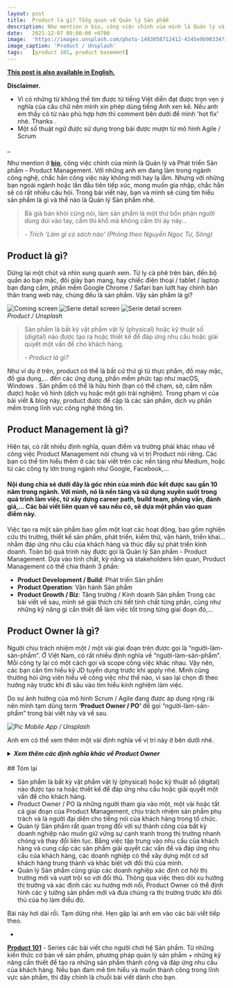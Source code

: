 ```yaml
---
layout: post
title:  Product là gì? Tổng quan về Quản lý Sản phẩm 
description: Như mention ở bio, công việc chính của mình là Quản lý và Phát triển Sản phẩm - Product Management. Với những anh em đang làm trong ngành công nghệ, chắc hẳn công việc này không mới hay lạ lẫm. Nhưng với những bạn ngoài ngành hoặc lần đầu tiên tiếp xúc, mong muốn gia nhập, chắc hẳn sẽ có rất nhiều câu hỏi. Trong bài viết này, bạn và  mình sẽ cùng tìm hiểu sản phẩm là gì và thế nào là Quản lý Sản phẩm nhé.
date:   2021-12-07 09:00:00 +0700
image:  'https://images.unsplash.com/photo-1483058712412-4245e9b90334?ixlib=rb-4.0.3&ixid=MnwxMjA3fDB8MHxwaG90by1wYWdlfHx8fGVufDB8fHx8&auto=format&fit=crop&w=2670&q=80'
image_caption: 'Product / Unsplash'
tags:   [product 101, product basement]
---
```


**[This post is also available in English.](/blog/en/what-is-product-an-introduction-to-product-development)**

<b>Disclaimer.</b>
- Vì có những từ không thể tìm được từ tiếng Việt diễn đạt được trọn vẹn ý nghĩa của câu chữ nên mình xin phép dùng tiếng Anh xen kẽ. Nếu anh em thấy có từ nào phù hợp hơn thì comment bên dưới để mình 'hot fix' nhé. Thanks .
- Một số thuật ngữ được sử dụng trong bài được mượn từ mô hình Agile / Scrum

_

Như mention ở **[bio](/about)**, công việc chính của mình là Quản lý và Phát triển Sản phẩm - Product Management. Với những anh em đang làm trong ngành công nghệ, chắc hẳn công việc này không mới hay lạ lẫm. Nhưng với những bạn ngoài ngành hoặc lần đầu tiên tiếp xúc, mong muốn gia nhập, chắc hẳn sẽ có rất nhiều câu hỏi. Trong bài viết này, bạn và  mình sẽ cùng tìm hiểu sản phẩm là gì và thế nào là Quản lý Sản phẩm nhé.

> Bà già bán khói cũng nói, làm sản phẩm là một thứ bổn phận người dùng dúi vào tay, cầm thì khổ mà không cầm thì áy náy...
>
> <cite>- Trích *'Làm gì có sách nào'* (Phỏng theo *Nguyễn Ngọc Tư, Sông*)</cite>

## Product là gì?

Dừng lại một chút và nhìn xung quanh xem. Từ ly cà phê trên bàn, đến bộ quần áo bạn mặc, đôi giày bạn mang, hay chiếc điện thoại / tablet / laptop bạn đang cầm, phần mềm Google Chrome / Safari bạn lướt hay chính bản thân trang web này, chúng đều là sản phẩm. Vậy sản phẩm là gì?

<div class="gallery-box">
  <div class="gallery">
    <img src="https://images.unsplash.com/photo-1602143407151-7111542de6e8?ixlib=rb-4.0.3&ixid=MnwxMjA3fDB8MHxwaG90by1wYWdlfHx8fGVufDB8fHx8&auto=format&fit=crop&w=1287&q=80" loading="lazy" alt="Coming screen">
    <img src="https://images.unsplash.com/photo-1503602642458-232111445657?ixlib=rb-4.0.3&ixid=MnwxMjA3fDB8MHxwaG90by1wYWdlfHx8fGVufDB8fHx8&auto=format&fit=crop&w=1287&q=80" loading="lazy" alt="Serie detail screen">
    <img src="https://images.unsplash.com/photo-1583394838336-acd977736f90?ixlib=rb-4.0.3&ixid=MnwxMjA3fDB8MHxwaG90by1wYWdlfHx8fGVufDB8fHx8&auto=format&fit=crop&w=1284&q=80" loading="lazy" alt="Serie detail screen">
  </div>
  <em>Product / Unsplash</em>
</div>

> Sản phẩm là bất kỳ vật phẩm vật lý (physical) hoặc kỹ thuật số (digital) nào được tạo ra hoặc thiết kế để đáp ứng nhu cầu hoặc giải quyết một vấn đề cho khách hàng.
>
> <cite>- Product là gì?</cite>

Như ví dụ ở trên, product có thể là bất cứ thứ gì từ thực phẩm, đồ may mặc, đồ gia dụng,... đến các ứng dụng, phần mềm phức tạp như macOS, Windows . Sản phẩm có thể là hữu hình (bạn có thể chạm, sờ, cầm nắm được) hoặc vô hình (dịch vụ hoặc một gói trải nghiệm).
Trong phạm vi của bài viết & blog này, product được đề cập là các sản phẩm, dịch vụ phần mềm trong lĩnh vực công nghệ thông tin.

## Product Management là gì?

Hiện tại, có rất nhiều định nghĩa, quan điểm và trường phái khác nhau về công việc Product Management nói chung và vị trí Product nói riêng. Các bạn có thể tìm hiểu thêm ở các bài viết trên các nền tảng như Medium, hoặc từ các công ty lớn trong ngành như Google, Facebook,...

#### Nội dung chia sẻ dưới đây là góc nhìn của mình đúc kết được sau gần 10 năm trong ngành. Với mình, nó là nền tảng và sử dụng xuyên suốt trong quá trình làm việc, từ xây dựng career path, build team, phỏng vấn, đánh giá,... Các bài viết liên quan về sau nếu có, sẽ dựa một phần vào quan điểm này.

Việc tạo ra một sản phẩm bao gồm một loạt các hoạt động, bao gồm nghiên cứu thị trường, thiết kế sản phẩm, phát triển, kiểm thử, vận hành, triển khai… nhằm đáp ứng nhu cầu của khách hàng và thúc đẩy sự phát triển kinh doanh.  Toàn bộ quá trình này được gọi là Quản lý Sản phẩm - Product Management.
Dựa vào tính chất, kỹ năng và stakeholders liên quan, Product Management có thể chia thành 3 phần:
- **Product Development / Build**: Phát triển Sản phẩm
- **Product Operation**: Vận hành Sản phẩm
- **Product Growth / Biz**: Tăng trưởng / Kinh doanh Sản phẩm
Trong các bài viết về sau, mình sẽ giải thích chi tiết tính chất từng phần, cũng như những kỹ năng gì cần thiết để làm việc tốt trong từng giai đoạn đó,...

## Product Owner là gì? 

Người chịu trách nhiệm một / một vài giai đoạn trên được gọi là “người-làm-sản-phẩm”. 
Ở Việt Nam, có rất nhiều định nghĩa về “người-làm-sản-phẩm”. Mỗi công ty lại có một cách gọi và scope công việc khác nhau. Vậy nên, các bạn cần tìm hiểu kỹ JD tuyển dụng trước khi apply nhé. Mình cũng thường hỏi ứng viên hiểu về công việc như thế nào, vì sao lại chọn đi theo hướng này trước khi đi sâu vào tìm hiểu kinh nghiệm làm việc. <br>

Do sự ảnh hưởng của mô hình Scrum / Agile đang được áp dụng rộng rãi nên mình tạm dùng term **‘Product Owner / PO’** để gọi “người-làm-sản-phẩm” trong bài viết này và về sau.

![Pic](https://images.unsplash.com/photo-1512941937669-90a1b58e7e9c?ixlib=rb-4.0.3&ixid=MnwxMjA3fDB8MHxwaG90by1wYWdlfHx8fGVufDB8fHx8&auto=format&fit=crop&w=2670&q=80#wide)
<em>Mobile App / Unsplash</em>

Anh em có thể xem thêm một vài định nghĩa về vị trí này ở bên dưới nhé.
<details> <summary><b><i>Xem thêm các định nghĩa khác về Product Owner</i></b></summary>

- <b>Định nghĩa 1</b> - Product Owner là người chịu trách nhiệm tối đa hóa giá trị của sản phẩm từ thành quả làm việc của Scrum Team, để làm được việc này, PO cần làm việc với Scrum Team, các bộ phận khác trong tổ chức. (1) <br>
- <b>Định nghĩa 2</b> - Product Owner - một thành viên của nhóm phát triển sản phẩm. PO tham dự các cuộc họp Scrum hàng ngày và đánh giá mức độ ưu tiên của các item trong Product Backlog. PO cần đảm bảo Development Team có thể làm việc hiệu quả và đúng mục tiêu. (2) <br>
- <b>Định nghĩa 3</b> - Product Owner đóng vai trò là người đại diện và là đứng ra bảo vệ quyền lợi khách hàng trước Development Team. (3) <br>
- <b>Định nghĩa 4</b> - Product Owner là người giám sát, điều phối công việc và chịu trách nhiệm giải đáp các thắc mắc của Development Team. (4) <br>
- <b>Định nghĩa 5</b> - Product Owner là người sở hữu sản phẩm, đóng vai trò như mini-CEO và có quyền quyết định mọi thứ liên quan đến sản phẩm để đạt mục tiêu kinh doanh của tổ chức. (5) <br>
- <b>Định nghĩa ...</b> - thôi, 5 cái là quá nhiều rồi, chắc tạm dừng ở đây nha. <br>
<br>
Source:<br>
- *(1) scrum.org*
- *(2), (3), (4) productplan.com*
- *(5) itviec.com*
</details>
<br>
## Tóm lại

- Sản phẩm là bất kỳ vật phẩm vật lý (physical) hoặc kỹ thuật số (digital) nào được tạo ra hoặc thiết kế để đáp ứng nhu cầu hoặc giải quyết một vấn đề cho khách hàng.
- Product Owner / PO là những người tham gia vào một, một vài hoặc tất cả giai đoạn của Product Management, chịu trách nhiệm sản phẩm phụ trách và là người đại diện cho tiếng nói của khách hàng trong tổ chức.
- Quản lý Sản phẩm rất quan trọng đối với sự thành công của bất kỳ doanh nghiệp nào muốn giữ vững sự cạnh tranh trong thị trường nhanh chóng và thay đổi liên tục. Bằng việc tập trung vào nhu cầu của khách hàng và cung cấp các sản phẩm giải quyết các vấn đề và đáp ứng nhu cầu của khách hàng, các doanh nghiệp có thể xây dựng một cơ sở khách hàng trung thành và khác biệt với đối thủ của mình.
- Quản lý Sản phẩm cũng giúp các doanh nghiệp xác định cơ hội thị trường mới và vượt trội so với đối thủ. Thông qua việc theo dõi xu hướng thị trường và xác định các xu hướng mới nổi, Product Owner có thể định hình các ý tưởng sản phẩm mới và đưa chúng ra thị trường trước khi đối thủ của họ làm điều đó.

Bài này hơi dài rồi. Tạm dừng nhé. Hẹn gặp lại anh em vào các bài viết tiếp theo.

-

**[Product 101](/tags/?tag=product+101)** - Series các bài viết cho người chơi hệ Sản phẩm. Từ những kiến thức cơ bản về sản phẩm, phương pháp quản lý sản phẩm + những kỹ năng cần thiết để tạo ra những sản phẩm thành công và đáp ứng nhu cầu của khách hàng. Nếu bạn đam mê tìm hiểu và muốn thành công trong lĩnh vực sản phẩm, thì đây chính là chuỗi bài viết dành cho bạn.

